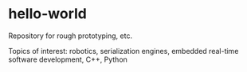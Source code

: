 # hello-world
Repository for rough prototyping, etc.

Topics of interest: robotics, serialization engines, embedded real-time software development, C++, Python
